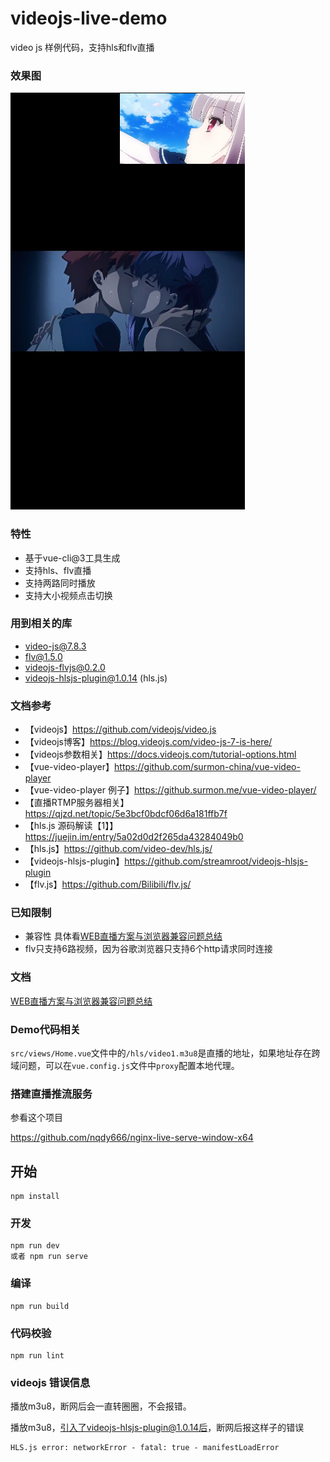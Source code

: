 # videojs-live-demo

video js 样例代码，支持hls和flv直播

### 效果图
![效果图](./docs/screen-shot.png)

### 特性
- 基于vue-cli@3工具生成
- 支持hls、flv直播
- 支持两路同时播放
- 支持大小视频点击切换

### 用到相关的库
- video-js@7.8.3
- flv@1.5.0
- videojs-flvjs@0.2.0
- videojs-hlsjs-plugin@1.0.14 (hls.js)

### 文档参考
- 【videojs】https://github.com/videojs/video.js
- 【videojs博客】https://blog.videojs.com/video-js-7-is-here/
- 【videojs参数相关】https://docs.videojs.com/tutorial-options.html
- 【vue-video-player】https://github.com/surmon-china/vue-video-player
- 【vue-video-player 例子】https://github.surmon.me/vue-video-player/
- 【直播RTMP服务器相关】 https://qjzd.net/topic/5e3bcf0bdcf06d6a181ffb7f
- 【hls.js 源码解读【1】】https://juejin.im/entry/5a02d0d2f265da43284049b0
- 【hls.js】https://github.com/video-dev/hls.js/
- 【videojs-hlsjs-plugin】https://github.com/streamroot/videojs-hlsjs-plugin
- 【flv.js】https://github.com/Bilibili/flv.js/

### 已知限制

- 兼容性 具体看[WEB直播方案与浏览器兼容问题总结](docs/WEB直播方案与浏览器兼容问题总结.xlsx)
- flv只支持6路视频，因为谷歌浏览器只支持6个http请求同时连接

### 文档

[WEB直播方案与浏览器兼容问题总结](docs/WEB直播方案与浏览器兼容问题总结.xlsx)

### Demo代码相关
`src/views/Home.vue`文件中的`/hls/video1.m3u8`是直播的地址，如果地址存在跨域问题，可以在`vue.config.js`文件中`proxy`配置本地代理。

### 搭建直播推流服务

参看这个项目

https://github.com/nqdy666/nginx-live-serve-window-x64

## 开始
```
npm install
```

### 开发
```
npm run dev
或者 npm run serve
```

### 编译
```
npm run build
```

### 代码校验
```
npm run lint
```

### videojs 错误信息

播放m3u8，断网后会一直转圈圈，不会报错。


播放m3u8，引入了videojs-hlsjs-plugin@1.0.14后，断网后报这样子的错误
```
HLS.js error: networkError - fatal: true - manifestLoadError
```



